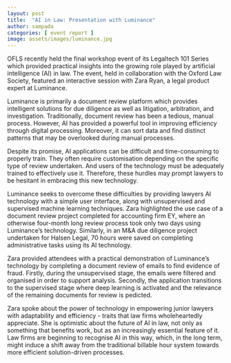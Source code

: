 ```yaml
---
layout: post
title:  "AI in Law: Presentation with Luminance"
author: sampada
categories: [ event report ]
image: assets/images/luminance.jpg
---
```

OFLS recently held the final workshop event of its Legaltech 101 Series which provided practical insights into the growing role played by artificial intelligence (AI) in law. The event, held in collaboration with the Oxford Law Society, featured an interactive session with Zara Ryan, a legal product expert at Luminance.  

Luminance is primarily a document review platform which provides intelligent solutions for due diligence as well as litigation, arbitration, and investigation. Traditionally, document review has been a tedious, manual process. However, AI has provided a powerful tool in improving efficiency through digital processing. Moreover, it can sort data and find distinct patterns that may be overlooked during manual processes. 

Despite its promise, AI applications can be difficult and time-consuming to properly train. They often require customisation depending on the specific type of review undertaken. And users of the technology must be adequately trained to effectively use it. Therefore, these hurdles may prompt lawyers to be hesitant in embracing this new technology.  

Luminance seeks to overcome these difficulties by providing lawyers AI technology with a simple user interface, along with unsupervised and supervised machine learning techniques. Zara highlighted the use case of a document review project completed for accounting firm EY, where an otherwise four-month long review process took only two days using Luminance’s technology. Similarly, in an M&A due diligence project undertaken for Halsen Legal, 70 hours were saved on completing administrative tasks using its AI technology. 

Zara provided attendees with a practical demonstration of Luminance’s technology by completing a document review of emails to find evidence of fraud. Firstly, during the unsupervised stage, the emails were filtered and organised in order to support analysis. Secondly, the application transitions to the supervised stage where deep learning is activated and the relevance of the remaining documents for review is pedicted. 

Zara spoke about the power of technology in empowering junior lawyers with adaptability and efficiency - traits that law firms wholeheartedly appreciate. She is optimistic about the future of AI in law, not only as something that benefits work, but as an increasingly essential feature of it. Law firms are beginning to recognise AI in this way, which, in the long term, might induce a shift away from the traditional billable hour system towards more efficient solution-driven processes. 
